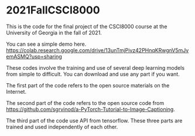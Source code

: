 # 2021FallCSCI8000
This is the code for the final project of the CSCI8000 course at the University of Georgia in the fall of 2021.

You can see a simple demo here.
https://colab.research.google.com/drive/13unTmjPivz42PHnqKRwgnV5mJvemASMQ?usp=sharing

These codes involve the training and use of several deep learning models from simple to difficult. You can download and use any part if you want.

The first part of the code refers to the open source materials on the Internet. 

The second part of the code refers to the open source code from https://github.com/sgrvinod/a-PyTorch-Tutorial-to-Image-Captioning.

The third part of the code use API from tensorflow. These three parts are trained and used independently of each other.
